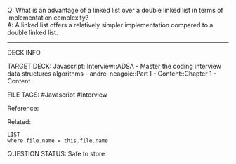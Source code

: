 Q: What is an advantage of a linked list over a double linked list in terms of implementation complexity?  
A: A linked list offers a relatively simpler implementation compared to a double linked list.
<!--ID: 1693659896222-->

---

DECK INFO

TARGET DECK: Javascript::Interview::ADSA - Master the coding interview data structures algorithms - andrei neagoie::Part I - Content::Chapter 1 - Content

FILE TAGS: #Javascript #Interview

Reference:

Related:

```dataview
LIST
where file.name = this.file.name
```


QUESTION STATUS: Safe to store